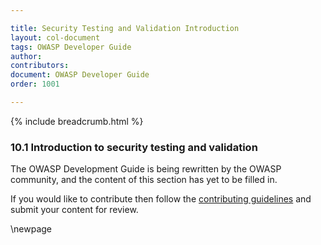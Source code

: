 ```yaml
---

title: Security Testing and Validation Introduction
layout: col-document
tags: OWASP Developer Guide
author:
contributors:
document: OWASP Developer Guide
order: 1001

---
```


{% include breadcrumb.html %}

### 10.1 Introduction to security testing and validation

The OWASP Development Guide is being rewritten by the OWASP community,
and the content of this section has yet to be filled in.

If you would like to contribute then follow the [contributing guidelines][contribute]
and submit your content for review.

[contribute]: https://github.com/OWASP/www-project-developer-guide/blob/main/contributing.md

\newpage
